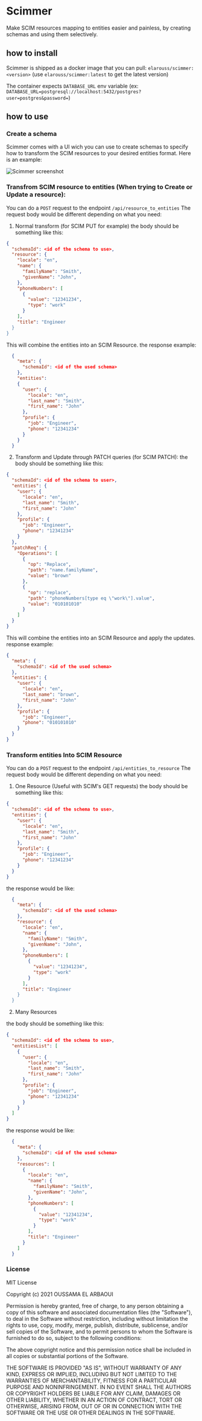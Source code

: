 # Scimmer

Make SCIM resources mapping to entities easier and painless, by creating schemas and using them selectively.

## how to install

Scimmer is shipped as a docker image that you can pull: `elarouss/scimmer:<version>`
(use `elarouss/scimmer:latest` to get the latest version)

The container expects `DATABASE_URL` env variable (ex: `DATABASE_URL=postgresql://localhost:5432/postgres?user=postgres&password=`)

## how to use

### Create a schema

Scimmer comes with a UI wich you can use to create schemas to specify how to transform the SCIM resources to your desired entities format.
Here is an example:

![Scimmer screenshot](screenshot1.png)

### Transfrom SCIM resource to entities (When trying to Create or Update a resource):

You can do a `POST` request to the endpoint `/api/resource_to_entities`
The request body would be different depending on what you need:

1. Normal transform (for SCIM PUT for example)
   the body should be something like this:

```json
{
  "schemaId": <id of the schema to use>,
  "resource": {
    "locale": "en",
    "name": {
      "familyName": "Smith",
      "givenName": "John",
    },
    "phoneNumbers": [
      {
        "value": "12341234",
        "type": "work"
      }
    ],
    "title": "Engineer
  }
}
```

This will combine the entities into an SCIM Resource. the response example:
```json
  {
    "meta": {
      "schemaId": <id of the used schema>
    },
    "entities":
    {
      "user": {
        "locale": "en",
        "last_name": "Smith",
        "first_name": "John"
      },
      "profile": {
        "job": "Engineer",
        "phone": "12341234"
      }
    }
  }
```

2. Transform and Update through PATCH queries (for SCIM PATCH):
   the body should be something like this:

```json
{
  "schemaId": <id of the schema to user>,
  "entities": {
    "user": {
      "locale": "en",
      "last_name": "Smith",
      "first_name": "John"
    },
    "profile": {
      "job": "Engineer",
      "phone": "12341234"
    }
  },
  "patchReq": {
    "Operations": [
      {
        "op": "Replace",
        "path": "name.familyName",
        "value": "brown"
      },
      {
        "op": "replace",
        "path": "phoneNumbers[type eq \"work\"].value",
        "value": "010101010"
      }
    ]
  }
}
```

This will combine the entities into an SCIM Resource and apply the updates. response example:
```json
{
  "meta": {
    "schemaId": <id of the used schema>
  }, 
  "entities": {
    "user": {
      "locale": "en",
      "last_name": "brown",
      "first_name": "John"
    },
    "profile": {
      "job": "Engineer",
      "phone": "010101010"
    }
  }
}
```


### Transform entities Into SCIM Resource
You can do a `POST` request to the endpoint `/api/entities_to_resource`
The request body would be different depending on what you need:

1. One Resource (Useful with SCIM's GET requests)
  the body should be something like this:

```json
{
  "schemaId": <id of the schema to use>,
  "entities": {
    "user": {
      "locale": "en",
      "last_name": "Smith",
      "first_name": "John"
    },
    "profile": {
      "job": "Engineer",
      "phone": "12341234"
    }
  }
}
```

the response would be like:
```json
  {
    "meta": {
      "schemaId": <id of the used schema>
    },
    "resource": {
      "locale": "en",
      "name": {
        "familyName": "Smith",
        "givenName": "John",
      },
      "phoneNumbers": [
        {
          "value": "12341234",
          "type": "work"
        }
      ],
      "title": "Engineer
    }
  }
```

2. Many Resources 

the body should be something like this:
```json
{
  "schemaId": <id of the schema to use>,
  "entitiesList": [
    {
      "user": {
        "locale": "en",
        "last_name": "Smith",
        "first_name": "John"
      },
      "profile": {
        "job": "Engineer",
        "phone": "12341234"
      }
    }
  ]
}
```

the response would be like:
```json
  {
    "meta": {
      "schemaId": <id of the used schema>
    },
    "resources": [
      {
        "locale": "en",
        "name": {
          "familyName": "Smith",
          "givenName": "John",
        },
        "phoneNumbers": [
          {
            "value": "12341234",
            "type": "work"
          }
        ],
        "title": "Engineer"
      }
    ]
  }
```
### License

MIT License

Copyright (c) 2021 OUSSAMA EL ARBAOUI

Permission is hereby granted, free of charge, to any person obtaining a copy
of this software and associated documentation files (the "Software"), to deal
in the Software without restriction, including without limitation the rights
to use, copy, modify, merge, publish, distribute, sublicense, and/or sell
copies of the Software, and to permit persons to whom the Software is
furnished to do so, subject to the following conditions:

The above copyright notice and this permission notice shall be included in all
copies or substantial portions of the Software.

THE SOFTWARE IS PROVIDED "AS IS", WITHOUT WARRANTY OF ANY KIND, EXPRESS OR
IMPLIED, INCLUDING BUT NOT LIMITED TO THE WARRANTIES OF MERCHANTABILITY,
FITNESS FOR A PARTICULAR PURPOSE AND NONINFRINGEMENT. IN NO EVENT SHALL THE
AUTHORS OR COPYRIGHT HOLDERS BE LIABLE FOR ANY CLAIM, DAMAGES OR OTHER
LIABILITY, WHETHER IN AN ACTION OF CONTRACT, TORT OR OTHERWISE, ARISING FROM,
OUT OF OR IN CONNECTION WITH THE SOFTWARE OR THE USE OR OTHER DEALINGS IN THE
SOFTWARE.

